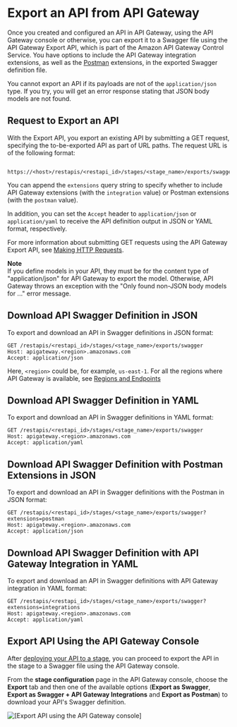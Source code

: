 # Export an API from API Gateway<a name="api-gateway-export-api"></a>

 Once you created and configured an API in API Gateway, using the API Gateway console or otherwise, you can export it to a Swagger file using the API Gateway Export API, which is part of the Amazon API Gateway Control Service\. You have options to include the API Gateway integration extensions, as well as the [Postman](http://www.getpostman.com) extensions, in the exported Swagger definition file\. 

 You cannot export an API if its payloads are not of the `application/json` type\. If you try, you will get an error response stating that JSON body models are not found\. 

## Request to Export an API<a name="api-gateway-export-api-request"></a>

 With the Export API, you export an existing API by submitting a GET request, specifying the to\-be\-exported API as part of URL paths\. The request URL is of the following format: 

```
 https://<host>/restapis/<restapi_id>/stages/<stage_name>/exports/swagger
```

 You can append the `extensions` query string to specify whether to include API Gateway extensions \(with the `integration` value\) or Postman extensions \(with the `postman` value\)\. 

 In addition, you can set the `Accept` header to `application/json` or `application/yaml` to receive the API definition output in JSON or YAML format, respectively\. 

 For more information about submitting GET requests using the API Gateway Export API, see [Making HTTP Requests](https://docs.aws.amazon.com/apigateway/api-reference/making-http-requests)\. 

**Note**  
 If you define models in your API, they must be for the content type of "application/json" for API Gateway to export the model\. Otherwise, API Gateway throws an exception with the "Only found non\-JSON body models for \.\.\." error message\. 

## Download API Swagger Definition in JSON<a name="api-gateway-export-api-download-swagger-json"></a>

To export and download an API in Swagger definitions in JSON format:

```
GET /restapis/<restapi_id>/stages/<stage_name>/exports/swagger
Host: apigateway.<region>.amazonaws.com
Accept: application/json
```

 Here, `<region>` could be, for example, `us-east-1`\. For all the regions where API Gateway is available, see [Regions and Endpoints](https://docs.aws.amazon.com/general/latest/gr/rande.html#apigateway_region) 

## Download API Swagger Definition in YAML<a name="api-gateway-export-api-download-swagger-yaml"></a>

To export and download an API in Swagger definitions in YAML format:

```
GET /restapis/<restapi_id>/stages/<stage_name>/exports/swagger
Host: apigateway.<region>.amazonaws.com
Accept: application/yaml
```

## Download API Swagger Definition with Postman Extensions in JSON<a name="api-gateway-export-api-download-swagger-json-with-postman"></a>

To export and download an API in Swagger definitions with the Postman in JSON format:

```
GET /restapis/<restapi_id>/stages/<stage_name>/exports/swagger?extensions=postman
Host: apigateway.<region>.amazonaws.com
Accept: application/json
```

## Download API Swagger Definition with API Gateway Integration in YAML<a name="api-gateway-export-api-download-swagger-yaml-with-apig"></a>

To export and download an API in Swagger definitions with API Gateway integration in YAML format:

```
GET /restapis/<restapi_id>/stages/<stage_name>/exports/swagger?extensions=integrations
Host: apigateway.<region>.amazonaws.com
Accept: application/yaml
```

## Export API Using the API Gateway Console<a name="api-gateway-export-api-from-console"></a>

After [deploying your API to a stage](how-to-deploy-api-with-console.md), you can proceed to export the API in the stage to a Swagger file using the API Gateway console\.

 From the **stage configuration** page in the API Gateway console, choose the **Export** tab and then one of the available options \(**Export as Swagger**, **Export as Swagger \+ API Gateway Integrations** and **Export as Postman**\) to download your API's Swagger definition\. 

![\[Export API using the API Gateway console\]](http://docs.aws.amazon.com/apigateway/latest/developerguide/images/export-console.png)